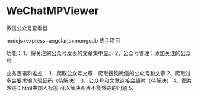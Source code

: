 # WeChatMPViewer
微信公众号查看器

nodejs+express+angularjs+mongodb 练手项目

功能：
1、将关注的公众号发表的文章集中显示
2、公众号管理：添加关注的公众号

业务逻辑和难点：
1、爬取公众号文章：爬取搜狗微信的公众号和文章
2、爬取过多会要求输入验证码（待解决）
3、公众号和文章连接会超时（待解决）
4、图片外链：html中加入标签 <meta name="referrer" content="never"> 可以解决图片不能外链的问题
5、